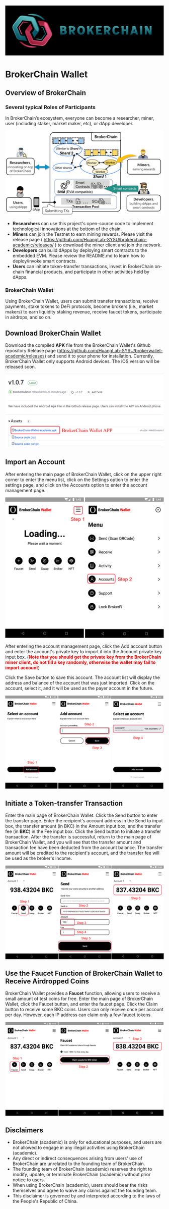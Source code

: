 ![Logo](logo-h.png)


# BrokerChain Wallet


## Overview of BrokerChain

### Several typical Roles of Participants

In BrokerChain’s ecosystem, everyone can become a researcher, miner, user (including staker, market maker, etc), or dApp developer.

![Roles](img/img_15.png)

- **Researchers** can use this project's open-source code to implement technological innovations at the bottom of the chain.
- **Miners** can join the Testnet to earn mining rewards. Please visit the release page ( https://github.com/HuangLab-SYSU/brokerchain-academic/releases/ ) to download the miner client and join the network.
- **Developers** can build dApps by deploying smart contracts to the embedded EVM. Please review the README.md to learn how to deploy/invoke smart contracts.
- **Users** can initiate token-transfer transactions, invest in BrokerChain on-chain financial products, and participate in other activities held by dApps. 

### BrokerChain Wallet
Using BrokerChain Wallet, users can submit transfer transactions, receive payments, stake tokens to DeFi protocols, become brokers (i.e., market makers) to earn liquidity staking revenue, receive faucet tokens, participate in airdrops, and so on.



## Download BrokerChain Wallet

Download the compiled **APK** file from the BrokerChain Wallet's Github repository Release page (https://github.com/HuangLab-SYSU/brokerwallet-academic/releases) and send it to your phone for installation. Currently, BrokerChain Wallet only supports Android devices. The iOS version will be released soon.


![test](img/img_5.png)



## Import an Account

After entering the main page of BrokerChain Wallet, click on the upper right corner to enter the menu list, click on the Settings option to enter the settings page, and click on the Accounts option to enter the account management page.


![test1](img/img_6.png)


After entering the account management page, click the Add account button and enter the account's private key to import it into the Account private key input box. (<span style="color: red;">**Note that you should get the private key from the BrokerChain miner client, do not fill a key randomly, otherwise the wallet may fail to import account**</span>)

Click the Save button to save this account. The account list will display the address and balance of the account that was just imported. Click on the account, select it, and it will be used as the payer account in the future.


![test2](img/img_7.png)



## Initiate a Token-transfer Transaction

Enter the main page of BrokerChain Wallet. Click the Send button to enter the transfer page. Enter the recipient's account address in the Send to input box, the transfer amount (in BKC) in the Amount input box, and the transfer fee (in **BKC**) in the Fee input box. Click the Send button to initiate a transfer transaction. After the transfer is successful, return to the main page of BrokerChain Wallet, and you will see that the transfer amount and transaction fee have been deducted from the account balance. The transfer amount will be credited to the recipient's account, and the transfer fee will be used as the broker's income.


![test3](img/img_8.png)



## Use the Faucet Function of BrokerChain Wallet to Receive Airdropped Coins

BrokerChain Wallet provides a **Faucet** function, allowing users to receive a small amount of test coins for free. Enter the main page of BrokerChain Wallet, click the Faucet button, and enter the faucet page. Click the Claim button to receive some BKC coins. Users can only receive once per account per day. However, each IP address can claim only a few faucet tokens.

![test4](img/img_9.png)


## Disclaimers

- BrokerChain (academic) is only for educational purposes, and users are not allowed to engage in any illegal activities using BrokerChain (academic).
- Any direct or indirect consequences arising from users' use of BrokerChain are unrelated to the founding team of BrokerChain.
- The founding team of BrokerChain (academic) reserves the right to modify, update, or terminate BrokerChain (academic) without prior notice to users.
- When using BrokerChain (academic), users should bear the risks themselves and agree to waive any claims against the founding team.
- This disclaimer is governed by and interpreted according to the laws of the People's Republic of China.
